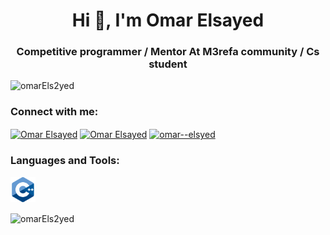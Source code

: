 <h1 align="center">Hi 👋, I'm Omar Elsayed </h1>
<h3 align="center">Competitive programmer / Mentor At M3refa community / Cs student </h3>

<p align="left"> <img src="https://komarev.com/ghpvc/?username=omarEls2yed&label=Profile%20views&color=ff69b4&style=plastic" alt="omarEls2yed" /> </p>

<h3 align="left">Connect with me:</h3>
<p align="left">
<a href="https://www.linkedin.com/in/omar-elsayed-ab4a11258/" target="blank"><img align="center" src="https://raw.githubusercontent.com/rahuldkjain/github-profile-readme-generator/master/src/images/icons/Social/linked-in-alt.svg" alt="Omar Elsayed" height="30" width="40" /></a>
<a href="https://www.facebook.com/omar.elsayed.5686322" target="blank"><img align="center" src="https://raw.githubusercontent.com/rahuldkjain/github-profile-readme-generator/master/src/images/icons/Social/facebook.svg" alt="Omar Elsayed" height="30" width="40" /></a>
<a href="https://codeforces.com/profile/omar--elsyed" target="blank"><img align="center" src="https://raw.githubusercontent.com/rahuldkjain/github-profile-readme-generator/master/src/images/icons/Social/codeforces.svg" alt="omar--elsyed" height="30" width="40" /></a>
</p>

<h3 align="left">Languages and Tools:</h3>
<p align="left"> <a href="https://www.w3schools.com/cpp/" target="_blank" rel="noreferrer"> <img src="https://raw.githubusercontent.com/devicons/devicon/master/icons/cplusplus/cplusplus-original.svg" alt="cplusplus" width="40" height="40"/> </a> </p>

<p><img align="center" src="https://github-readme-stats.vercel.app/api/top-langs?username=omarEls2yed&show_icons=true&locale=en&layout=compact" alt="omarEls2yed" /></p>
